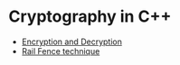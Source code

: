 # Cryptography in C++
- [Encryption and Decryption](./enc_dec_intro)
- [Rail Fence technique](./Rail_Fence_enc_dec)

